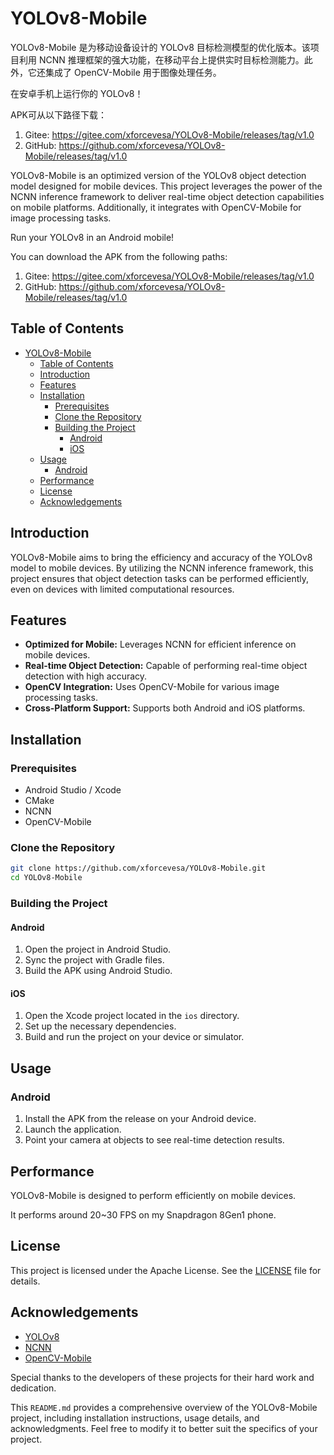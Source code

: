 # YOLOv8-Mobile

YOLOv8-Mobile 是为移动设备设计的 YOLOv8 目标检测模型的优化版本。该项目利用 NCNN 推理框架的强大功能，在移动平台上提供实时目标检测能力。此外，它还集成了 OpenCV-Mobile 用于图像处理任务。

在安卓手机上运行你的 YOLOv8！

APK可从以下路径下载：

1. Gitee: https://gitee.com/xforcevesa/YOLOv8-Mobile/releases/tag/v1.0
2. GitHub: https://github.com/xforcevesa/YOLOv8-Mobile/releases/tag/v1.0

YOLOv8-Mobile is an optimized version of the YOLOv8 object detection model designed for mobile devices. This project leverages the power of the NCNN inference framework to deliver real-time object detection capabilities on mobile platforms. Additionally, it integrates with OpenCV-Mobile for image processing tasks.

Run your YOLOv8 in an Android mobile!

You can download the APK from the following paths:

1. Gitee: https://gitee.com/xforcevesa/YOLOv8-Mobile/releases/tag/v1.0
2. GitHub: https://github.com/xforcevesa/YOLOv8-Mobile/releases/tag/v1.0

## Table of Contents
- [YOLOv8-Mobile](#yolov8-mobile)
  - [Table of Contents](#table-of-contents)
  - [Introduction](#introduction)
  - [Features](#features)
  - [Installation](#installation)
    - [Prerequisites](#prerequisites)
    - [Clone the Repository](#clone-the-repository)
    - [Building the Project](#building-the-project)
      - [Android](#android)
      - [iOS](#ios)
  - [Usage](#usage)
    - [Android](#android-1)
  - [Performance](#performance)
  - [License](#license)
  - [Acknowledgements](#acknowledgements)

## Introduction

YOLOv8-Mobile aims to bring the efficiency and accuracy of the YOLOv8 model to mobile devices. By utilizing the NCNN inference framework, this project ensures that object detection tasks can be performed efficiently, even on devices with limited computational resources.

## Features

- **Optimized for Mobile:** Leverages NCNN for efficient inference on mobile devices.
- **Real-time Object Detection:** Capable of performing real-time object detection with high accuracy.
- **OpenCV Integration:** Uses OpenCV-Mobile for various image processing tasks.
- **Cross-Platform Support:** Supports both Android and iOS platforms.

## Installation

### Prerequisites

- Android Studio / Xcode
- CMake
- NCNN
- OpenCV-Mobile

### Clone the Repository

```bash
git clone https://github.com/xforcevesa/YOLOv8-Mobile.git
cd YOLOv8-Mobile
```

### Building the Project

#### Android

1. Open the project in Android Studio.
2. Sync the project with Gradle files.
3. Build the APK using Android Studio.

#### iOS

1. Open the Xcode project located in the `ios` directory.
2. Set up the necessary dependencies.
3. Build and run the project on your device or simulator.

## Usage

### Android

1. Install the APK from the release on your Android device.
2. Launch the application.
3. Point your camera at objects to see real-time detection results.

## Performance

YOLOv8-Mobile is designed to perform efficiently on mobile devices.

It performs around 20~30 FPS on my Snapdragon 8Gen1 phone.

## License

This project is licensed under the Apache License. See the [LICENSE](LICENSE) file for details.

## Acknowledgements

- [YOLOv8](https://github.com/ultralytics/yolov8)
- [NCNN](https://github.com/Tencent/ncnn)
- [OpenCV-Mobile](https://github.com/nihui/opencv-mobile)

Special thanks to the developers of these projects for their hard work and dedication.

This `README.md` provides a comprehensive overview of the YOLOv8-Mobile project, including installation instructions, usage details, and acknowledgments. Feel free to modify it to better suit the specifics of your project.
